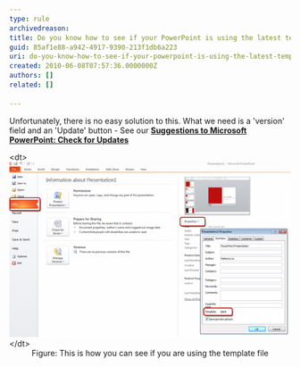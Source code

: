 ```yaml
---
type: rule
archivedreason: 
title: Do you know how to see if your PowerPoint is using the latest template?
guid: 85af1e88-a942-4917-9390-213f1db6a223
uri: do-you-know-how-to-see-if-your-powerpoint-is-using-the-latest-template
created: 2010-06-08T07:57:36.0000000Z
authors: []
related: []

---
```


Unfortunately, there is no easy solution to this. What we need is a 'version' field and an 'Update' button - See our  **[Suggestions to Microsoft PowerPoint: Check for Updates](http://www.ssw.com.au/ssw/Standards/BetterSoftwareSuggestions/Office.aspx#Version)**

<!--endintro-->
<dl class="image">&lt;dt&gt;
      <img alt="Check Template" src="CheckTemplate.jpg">
   &lt;/dt&gt;<dd>Figure: This is how you can see if you are using the template file </dd></dl>
